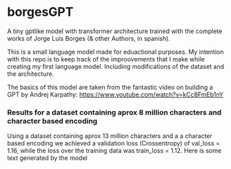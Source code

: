 # borgesGPT
A tiny gptlike model with transformer architecture trained with the complete works of Jorge Luis Borges (&amp; other Authors, in spanish).  

This is a small language model made for eduactional purposes. My intention with this repo is to keep track of the improovements that I make while creating
my first language model. Including modifications of the dataset and the architecture. 

The basics of this model are taken from the fantastic video on building a GPT by Andrej Karpathy:
https://www.youtube.com/watch?v=kCc8FmEb1nY

### Results for a dataset containing aprox 8 million characters and character based encoding
Using a dataset containing aprox 13 million characters and a a character based encoding we achieved a validation loss (Crossentropy) of val_loss = 1.16, while the loss over the training data was train_loss = 1.12. Here is some text generated by the model
